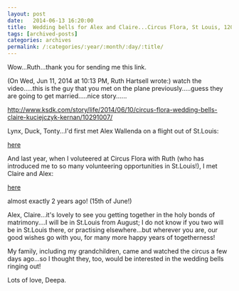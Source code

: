 ```yaml
---
layout: post
date:	2014-06-13 16:20:00
title:  Wedding bells for Alex and Claire...Circus Flora, St Louis, 120614
tags: [archived-posts]
categories: archives
permalink: /:categories/:year/:month/:day/:title/
---
```

​Wow...Ruth...thank you for sending me this link.​


(On Wed, Jun 11, 2014 at 10:13 PM, Ruth Hartsell wrote:)
watch the video.....this is the guy that you met on the plane previously.....guess they are going to get married.....nice story......

http://www.ksdk.com/story/life/2014/06/10/circus-flora-wedding-bells-claire-kuciejczyk-kernan/10291007/


​Lynx, Duck, Tonty...I'd first met Alex Wallenda on a flight out of St.Louis:

<a href="http://deponti.livejournal.com/678569.html"> here </a>

And last year, when I voluteered at Circus Flora with Ruth (who has introduced me to so many volunteering opportunities in St.Louis!), I met Claire and Alex:

<a href="http://deponti.wordpress.com/2013/06/16/circus-flora-150613-st-louis/"> here </a>

almost exactly 2 years ago! (15th of June!)

Alex, Claire...it's lovely to see you getting together in the holy bonds of matrimony....I will be in St.Louis from August; I do not know if you two will be in St.Louis there, or practising elsewhere...but wherever you are, our good wishes go with you, for many more happy years of togetherness!

My family, including my grandchildren, came and watched the circus a few days ago...so I thought they, too, would be interested in the wedding bells ringing out!

Lots of love, Deepa.
